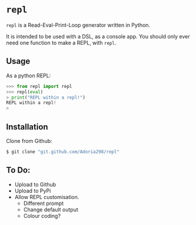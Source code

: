 # `repl`

`repl` is a Read-Eval-Print-Loop generator written in Python. 

It is intended to be used with a DSL, as a console app. You should only ever need one function to make a REPL, with `repl`.

## Usage

As a python REPL: 

````python
>>> from repl import repl
>>> repl(eval)
> print("REPL within a repl!")
REPL within a repl!
> 
````
## Installation

Clone from Github:

````sh
$ git clone "git.github.com/Adoria298/repl"
````

## To Do:

- Upload to Github
- Upload to PyPi
- Allow REPL customisation.
    - Different prompt
    - Change default output
    - Colour coding?